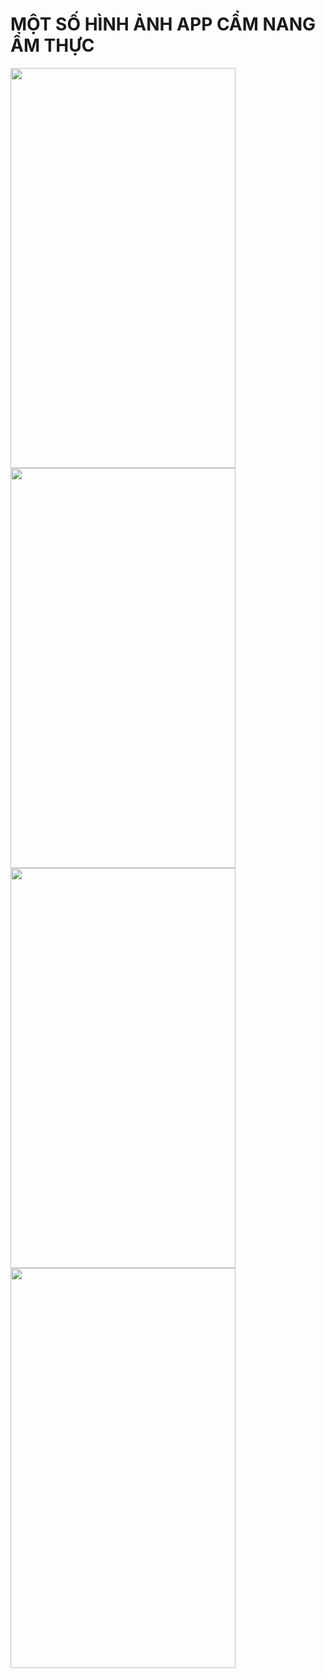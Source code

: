 # MỘT SỐ HÌNH ẢNH APP CẨM NANG ẨM THỰC
<img src="https://github.com/luongchung/CamNangAmThuc_BTL/blob/master/CamNangAmThuc/CamNangAmThuc/pic/1.png" width="360" height="640">

<img src="https://github.com/luongchung/CamNangAmThuc_BTL/blob/master/CamNangAmThuc/CamNangAmThuc/pic/2.png" width="360" height="640">
<img src="https://github.com/luongchung/CamNangAmThuc_BTL/blob/master/CamNangAmThuc/CamNangAmThuc/pic/3.png" width="360" height="640">
<img src="https://github.com/luongchung/CamNangAmThuc_BTL/blob/master/CamNangAmThuc/CamNangAmThuc/pic/4.png" width="360" height="640">

